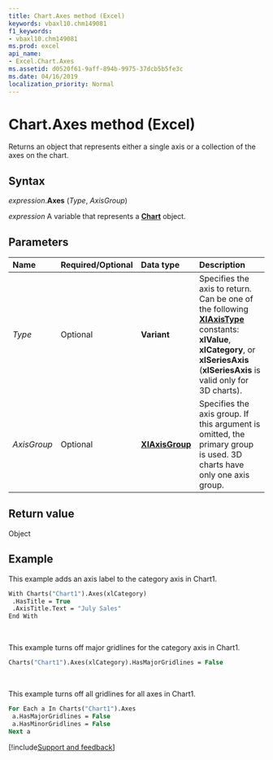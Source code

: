 ```yaml
---
title: Chart.Axes method (Excel)
keywords: vbaxl10.chm149081
f1_keywords:
- vbaxl10.chm149081
ms.prod: excel
api_name:
- Excel.Chart.Axes
ms.assetid: d0520f61-9aff-894b-9975-37dcb5b5fe3c
ms.date: 04/16/2019
localization_priority: Normal
---
```



# Chart.Axes method (Excel)

Returns an object that represents either a single axis or a collection of the axes on the chart.


## Syntax

_expression_.**Axes** (_Type_, _AxisGroup_)

_expression_ A variable that represents a **[Chart](Excel.Chart(object).md)** object.


## Parameters

|Name|Required/Optional|Data type|Description|
|:-----|:-----|:-----|:-----|
| _Type_|Optional| **Variant**|Specifies the axis to return. Can be one of the following **[XlAxisType](Excel.XlAxisType.md)** constants: **xlValue**, **xlCategory**, or **xlSeriesAxis** (**xlSeriesAxis** is valid only for 3D charts).|
| _AxisGroup_|Optional| **[XlAxisGroup](Excel.XlAxisGroup.md)**|Specifies the axis group. If this argument is omitted, the primary group is used. 3D charts have only one axis group.|

## Return value

Object


## Example

This example adds an axis label to the category axis in Chart1.

```vb
With Charts("Chart1").Axes(xlCategory) 
 .HasTitle = True 
 .AxisTitle.Text = "July Sales" 
End With
```

<br/>

This example turns off major gridlines for the category axis in Chart1.

```vb
Charts("Chart1").Axes(xlCategory).HasMajorGridlines = False
```

<br/>

This example turns off all gridlines for all axes in Chart1.

```vb
For Each a In Charts("Chart1").Axes 
 a.HasMajorGridlines = False 
 a.HasMinorGridlines = False 
Next a
```



[!include[Support and feedback](~/includes/feedback-boilerplate.md)]
